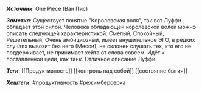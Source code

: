 ***Источник***: One Piece (Ван Пис)

***Заметка***: Существует понятие "Королевская воля", так вот Луффи обладает этой силой. Человека обладающей королевской волей можно описать следующей характеристикой: Смелый, Спокойный, Решетельный, Очень амбициозный, имеет внушительное ЭГО, в редких случаях вывозит без него (Месси), не склонен слушать тех, кто его не поддерживает, не принимает хейта от слова совсем. Идёт к поставленной цели, как танк. Отличное описание Луффи.

***Теги***: [[Продуктивность]] [[контроль над собой]] [[состояние бытия]]

***Хештеги***: #продуктивность #режимберсерка 